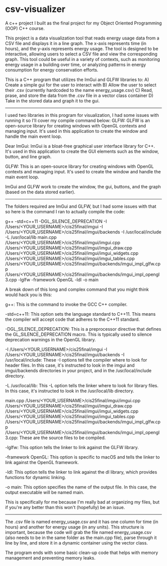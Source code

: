 # csv-visualizer
A c++ project I built as the final project for my Object Oriented Programming (OOP) C++ course.

This project is a data visualization tool that reads energy usage data from a CSV file and displays it in a line graph. The x-axis represents time (in hours), and the y-axis represents energy usage. The tool is designed to be interactive, allowing users to select a CSV file and view the corresponding graph. This tool could be useful in a variety of contexts, such as monitoring energy usage in a building over time, or analyzing patterns in energy consumption for energy conservation efforts.


This is a C++ program that utilizes the ImGui and GLFW libraries to:
A) Create a simple gui for the user to interact with
B) Allow the user to select their .csv (currently hardcoded to the name energy_usage.csv)
C) Read, prase, and store the data from the .csv file in a vector class container
D) Take in the stored data and graph it to the gui.

--------------------------------------------------------------------------------------------------------------------------------------------

I used two libraries in this program for visualization, I had some issues with running it so I'll cover my compile command below:
GLFW: GLFW is an open-source library for creating windows with OpenGL contexts and managing input. It's used in this application to create the window and handle the main event loop.

Dear ImGui: ImGui is a bloat-free graphical user interface library for C++. It's used in this application to create the GUI elements such as the window, button, and line graph.

GLFW: This is an open-source library for creating windows with OpenGL contexts and managing input. It's used to create the window and handle the main event loop.

ImGui and GLFW work to create the window, the gui, buttons, and the graph (based on the data stored earlier).


--------------------------------------------------------------------------------------------------------------------------------------------


The folders required are ImGui and GLFW, but I had some issues with that so here is the command I ran to actually compile the code:

g++ -std=c++11 -DGL_SILENCE_DEPRECATION -I /Users/<YOUR_USERNAME>/cis25final/imgui -I /Users/<YOUR_USERNAME>/cis25final/imgui/backends -I /usr/local/include -L /usr/local/lib main.cpp /Users/<YOUR_USERNAME>/cis25final/imgui/imgui.cpp /Users/<YOUR_USERNAME>/cis25final/imgui/imgui_draw.cpp /Users/<YOUR_USERNAME>/cis25final/imgui/imgui_widgets.cpp /Users/<YOUR_USERNAME>/cis25final/imgui/imgui_tables.cpp /Users/<YOUR_USERNAME>/cis25final/imgui/backends/imgui_impl_glfw.cpp /Users/<YOUR_USERNAME>/cis25final/imgui/backends/imgui_impl_opengl3.cpp -lglfw -framework OpenGL -ldl -o main 


A break down of this long and complex command that you might think would hack you is this:

g++: This is the command to invoke the GCC C++ compiler.

-std=c++11: This option sets the language standard to C++11. This means the compiler will accept code that adheres to the C++11 standard.

-DGL_SILENCE_DEPRECATION: This is a preprocessor directive that defines the GL_SILENCE_DEPRECATION macro. This is typically used to silence deprecation warnings in the OpenGL library.

-I /Users/<YOUR_USERNAME>/cis25final/imgui -I /Users/<YOUR_USERNAME>/cis25final/imgui/backends -I /usr/local/include: These -I options tell the compiler where to look for header files. In this case, it's instructed to look in the imgui and imgui/backends directories in your project, and in the /usr/local/include directory.

-L /usr/local/lib: This -L option tells the linker where to look for library files. In this case, it's instructed to look in the /usr/local/lib directory.

main.cpp /Users/<YOUR_USERNAME>/cis25final/imgui/imgui.cpp /Users/<YOUR_USERNAME>/cis25final/imgui/imgui_draw.cpp /Users/<YOUR_USERNAME>/cis25final/imgui/imgui_widgets.cpp /Users/<YOUR_USERNAME>/cis25final/imgui/imgui_tables.cpp /Users/<YOUR_USERNAME>/cis25final/imgui/backends/imgui_impl_glfw.cpp /Users/<YOUR_USERNAME>/cis25final/imgui/backends/imgui_impl_opengl3.cpp: These are the source files to be compiled.

-lglfw: This option tells the linker to link against the GLFW library.

-framework OpenGL: This option is specific to macOS and tells the linker to link against the OpenGL framework.

-ldl: This option tells the linker to link against the dl library, which provides functions for dynamic linking.

-o main: This option specifies the name of the output file. In this case, the output executable will be named main.



This is specifically for me because I'm really bad at organizing my files, but if you're any better than this won't (hopefully) be an issue.


--------------------------------------------------------------------------------------------------------------------------------------------

The .csv file is named energy_usage.csv and it has one column for time (in hours) and another for energy usage (in any units). This structure is important, because the code will grab the file named energy_usage.csv (also needs to be in the same folder as the main.cpp file), parse through it line by line, and store it in a dynamic container using the vector class.


The program ends with some basic clean-up code that helps with memory management and preventing memory leaks.

